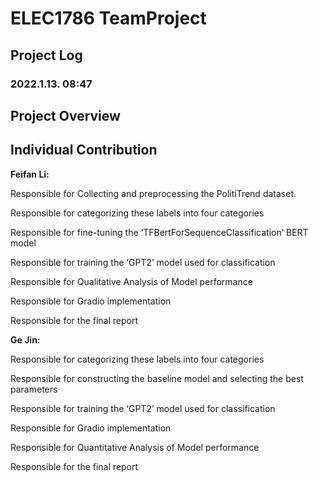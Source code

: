 # ELEC1786 TeamProject

## Project Log

### 2022.1.13. 08:47


## Project Overview





## Individual Contribution
**Feifan Li:**

Responsible for Collecting and preprocessing the PolitiTrend dataset. 

Responsible for categorizing these labels into four categories

Responsible for fine-tuning the ‘TFBertForSequenceClassification’ BERT model

Responsible for training the ‘GPT2’ model used for classification

Responsible for Qualitative Analysis of Model performance 

Responsible for Gradio implementation

Responsible for the final report


**Ge Jin:**

Responsible for categorizing these labels into four categories 

Responsible for constructing the baseline model  and selecting the best parameters 

Responsible for training the ‘GPT2’ model used for classification

Responsible for Gradio implementation

Responsible for Quantitative Analysis of Model performance 

Responsible for the final report

